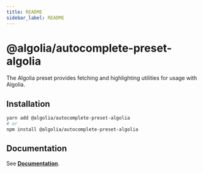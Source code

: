 ```yaml
---
title: README
sidebar_label: README
---
```

# @algolia/autocomplete-preset-algolia

The Algolia preset provides fetching and highlighting utilities for usage with Algolia.

## Installation

```sh
yarn add @algolia/autocomplete-preset-algolia
# or
npm install @algolia/autocomplete-preset-algolia
```

## Documentation

See [**Documentation**](https://www.algolia.com/doc/ui-libraries/autocomplete/api-reference/autocomplete-preset-algolia).

